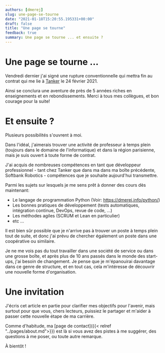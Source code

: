 ```yaml
---
authors: [dmerej]
slug: une-page-se-tourne
date: "2021-01-18T15:20:55.195331+00:00"
draft: false
title: "Une page se tourne"
feedback: true
summary: Une page se tourne ... et ensuite ?
---
```


# Une page se tourne ...

Vendredi dernier j'ai signé une rupture conventionnelle qui mettra fin
au contrat qui me lie à [Tanker](https://tanker.io) le 24 février 2021.

Ainsi se conclura une aventure de près de 5 années riches en
enseignements et en rebondissements. Merci à tous mes collègues, et bon
courage pour la suite!

# Et ensuite ?

Plusieurs possibilités s'ouvrent à moi.

Dans l'idéal, j'aimerais trouver une activité de professeur à temps
plein (toujours dans le domaine de l'informatique) et dans la région
parisienne, mais je suis ouvert à toute forme de contrat.

J'ai acquis de nombreuses compétences en tant que développeur
professionnel - tant chez Tanker que dans ma dans ma boîte précédente,
Softbank Robotics - compétences que je souhaite aujourd'hui transmettre.

Parmi les sujets sur lesquels je me sens prêt à donner des cours dès
maintenant:

* Le langage de programmation Python (Voir: https://dmerej.info/python/)
* Les bonnes pratiques de développement (tests automatiques, intégration
  continue, DevOps, revue de code, ...)
* Les méthodes agiles (SCRUM et Lean en particulier)
* etc ...

Il est bien sûr possible que je n'arrive pas à trouver un poste à temps
plein tout de suite, et donc j'ai prévu de chercher également un poste
dans une coopérative ou similaire.

Je ne me vois pas du tout travailler dans une société de service ou dans
une grosse boîte, et après plus de 10 ans passés dans le monde des start-
ups, j'ai besoin de changement.  Je pense que je m'épanouirai davantage
dans ce genre de structure, et en tout cas, cela m'intéresse de
découvrir une nouvelle forme d'organisation.

# Une invitation

J'écris cet article en partie pour clarifier mes objectifs pour l'avenir,
mais surtout pour que vous, chers lecteurs, puissiez le partager et
m'aider à passer cette nouvelle étape de ma carrière.

Comme d'habitude, ma [page de contact]({{< relref "../pages/about.md">}}) est là si vous
avez des pistes à me suggérer, des questions à me poser, ou toute autre
remarque.

À bientôt !
